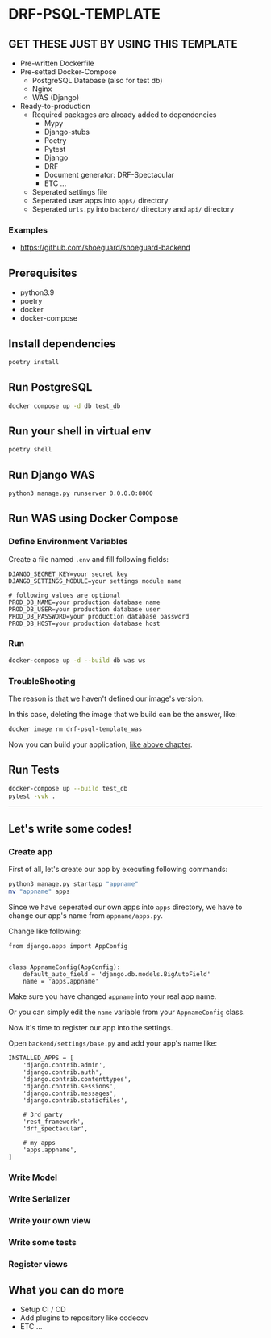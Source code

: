 # DRF-PSQL-TEMPLATE

## GET THESE JUST BY USING THIS TEMPLATE

- Pre-written Dockerfile
- Pre-setted Docker-Compose
  - PostgreSQL Database (also for test db)
  - Nginx
  - WAS (Django)
- Ready-to-production
  - Required packages are already added to dependencies
    - Mypy
    - Django-stubs
    - Poetry
    - Pytest
    - Django
    - DRF
    - Document generator: DRF-Spectacular
    - ETC ...
  - Seperated settings file
  - Seperated user apps into `apps/` directory
  - Seperated `urls.py` into `backend/` directory and `api/` directory

### Examples

- <https://github.com/shoeguard/shoeguard-backend>

## Prerequisites

- python3.9
- poetry
- docker
- docker-compose

## Install dependencies

```sh
poetry install
```

## Run PostgreSQL

```sh
docker compose up -d db test_db
```

## Run your shell in virtual env

```sh
poetry shell
```

## Run Django WAS

```sh
python3 manage.py runserver 0.0.0.0:8000
```

## Run WAS using Docker Compose

### Define Environment Variables

Create a file named `.env` and fill following fields:

```env
DJANGO_SECRET_KEY=your secret key
DJANGO_SETTINGS_MODULE=your settings module name

# following values are optional
PROD_DB_NAME=your production database name
PROD_DB_USER=your production database user
PROD_DB_PASSWORD=your production database password
PROD_DB_HOST=your production database host
```

### Run

```sh
docker-compose up -d --build db was ws
```

### TroubleShooting

The reason is that we haven't defined our image's version.

In this case, deleting the image that we build can be the answer, like:

```sh
docker image rm drf-psql-template_was
```

Now you can build your application, [like above chapter](###Run).

## Run Tests

```sh
docker-compose up --build test_db
pytest -vvk .
```

---

## Let's write some codes!

### Create app

First of all, let's create our app by executing following commands:

```sh
python3 manage.py startapp "appname"
mv "appname" apps
```

Since we have seperated our own apps into `apps` directory, we have to change our app's name from `appname/apps.py`.

Change like following:

```python3
from django.apps import AppConfig


class AppnameConfig(AppConfig):
    default_auto_field = 'django.db.models.BigAutoField'
    name = 'apps.appname'
```

Make sure you have changed `appname` into your real app name.

Or you can simply edit the `name` variable from your `AppnameConfig` class.

Now it's time to register our app into the settings.

Open `backend/settings/base.py` and add your app's name like:

```python3
INSTALLED_APPS = [
    'django.contrib.admin',
    'django.contrib.auth',
    'django.contrib.contenttypes',
    'django.contrib.sessions',
    'django.contrib.messages',
    'django.contrib.staticfiles',

    # 3rd party
    'rest_framework',
    'drf_spectacular',

    # my apps
    'apps.appname',
]
```

### Write Model

### Write Serializer

### Write your own view

### Write some tests

### Register views

## What you can do more

- Setup CI / CD
- Add plugins to repository like codecov
- ETC ...
